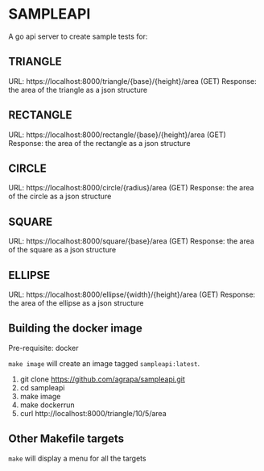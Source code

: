 # SAMPLEAPI

A go api server to create sample tests for:

## TRIANGLE
URL: https://localhost:8000/triangle/{base}/{height}/area (GET)
Response: the area of the triangle as a json structure

## RECTANGLE
URL: https://localhost:8000/rectangle/{base}/{height}/area (GET)
Response: the area of the rectangle as a json structure

## CIRCLE 
URL: https://localhost:8000/circle/{radius}/area (GET)
Response: the area of the circle as a json structure

## SQUARE 
URL: https://localhost:8000/square/{base}/area (GET)
Response: the area of the square as a json structure

## ELLIPSE
URL: https://localhost:8000/ellipse/{width}/{height}/area (GET)
Response: the area of the ellipse as a json structure

## Building the docker image

Pre-requisite:
docker

`make image` will create an image tagged `sampleapi:latest`.

1. git clone https://github.com/agrapa/sampleapi.git
2. cd sampleapi
3. make image
4. make dockerrun
5. curl http://localhost:8000/triangle/10/5/area

## Other Makefile targets

`make` will display a menu for all the targets
